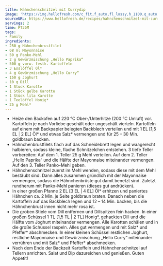 ```yaml
---
title: Hähnchenschnitzel mit Currydip
image: 'https://img.hellofresh.com/c_fit,f_auto,fl_lossy,h_1100,q_auto,w_2600/hellofresh_s3/image/hahnchenschnitzel-mit-currydip-4c249579.jpg'
sourceURL: https://www.hellofresh.de/recipes/hahnchenschnitzel-mit-currydip-62f0fc3dfdeb38d2a3066481
servings: 2
time: PT35M
tags:
- Family
ingredients:
- 250 g Hähnchenbrustfilet
- 68 ml Mayonnaise
- 50 g Panko-Mehl
- 2 g Gewürzmischung „Hello Paprika“
- 500 g vorw. festk. Kartoffeln
- 3 Esslöffel Öl*
- 4 g Gewürzmischung „Hello Curry“
- 150 g Joghurt
- 10 g Dill
- 1 Stück Karotte
- 1 Stück gelbe Karotte
- 1 Stück lila Karotte
- 1 Teelöffel Honig*
- 25 g Mehl*
---
```


- Heize den Backofen auf 220 °C Ober-/Unterhitze (200 °C Umluft) vor.  Kartoffeln je nach Vorliebe geschält oder ungeschält vierteln. Kartoffeln auf einem mit Backpapier belegten Backblech verteilen und mit 1 EL [1,5 EL | 2 EL] Öl\* und etwas Salz\* vermengen und für 25 – 30 Min. goldbraun backen.
- Hähnchenbrustfilets flach auf das Schneidebrett legen und waagerecht halbieren, sodass kleine, flache Schnitzelchen entstehen.  3 tiefe Teller vorbereiten: Auf dem 1. Teller 25 g Mehl verteilen. Auf dem 2. Teller „Hello Paprika“ und die Hälfte der Mayonnaise miteinander vermengen. Auf den 3. Teller Panko-Mehl geben.
- Hähnchenschnitzel zuerst im Mehl wenden, sodass diese mit dem Mehl bestäubt sind. Dann alles zusammen gründlich mit der Mayonnaise vermengen, sodass die Hähnchenbrüste gut damit benetzt sind. Zuletzt rundherum mit Panko-Mehl panieren (dieses gut andrücken).
- In einer großen Pfanne 2 EL [3 EL | 4 EL] Öl\* erhitzen und paniertes Hähnchen ca. 2 Min. je Seite goldbraun braten. Danach neben die Kartoffeln auf das Backblech legen und 12 – 14 Min. backen, bis die Hähnchenbrust innen nicht mehr rosa ist.
- Die groben Stiele vom Dill entfernen und Dillspitzen fein hacken.  In einer großen Schüssel 1 TL [1,5 TL | 2 TL] Honig\*, gehackten Dill und die Hälfte vom Joghurt miteinander vermengen.  Alle Karotten schälen und in die große Schüssel raspeln. Alles gut vermengen und mit Salz\* und Pfeffer\* abschmecken.  In einer kleinen Schüssel restlichen Joghurt, restliche Mayonnaise und Gewürzmischung „Hello Curry“ miteinander verrühren und mit Salz\* und Pfeffer\* abschmecken.
- Nach dem Ende der Backzeit Kartoffeln und Hähnchenschnitzel auf Tellern anrichten. Salat und Dip dazureichen und genießen.  Guten Appetit!
